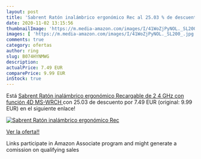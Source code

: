 ```yaml
---
layout: post
title: 'Sabrent Ratón inalámbrico ergonómico Rec al 25.03 % de descuento'
date: 2020-11-02 13:15:56
thumbnailImage: 'https://m.media-amazon.com/images/I/41WoZjPyNOL._SL200_.jpg'
images: [ 'https://m.media-amazon.com/images/I/41WoZjPyNOL._SL200_.jpg' ]
comments: true
category: ofertas
author: ring
slug: B074HYNMWG
description:
actualPrice: 7.49 EUR
comparePrice: 9.99 EUR
inStock: true
---
```


Está [Sabrent Ratón inalámbrico ergonómico Recargable de 2 4 GHz con función 4D  MS-WRCH ](https://www.amazon.es/dp/B074HYNMWG/?tag=tolees-21) con 25.03 de descuento por 7.49 EUR (original: 9.99 EUR) en el siguiente enlace!

[![Sabrent Ratón inalámbrico ergonómico Rec](https://m.media-amazon.com/images/I/41WoZjPyNOL._SL200_.jpg)](https://www.amazon.es/dp/B074HYNMWG/?tag=tolees-21)

[Ver la oferta!!](https://www.amazon.es/dp/B074HYNMWG/?tag=tolees-21)

Links participate in Amazon Associate program and might generate a comission on qualifying sales


